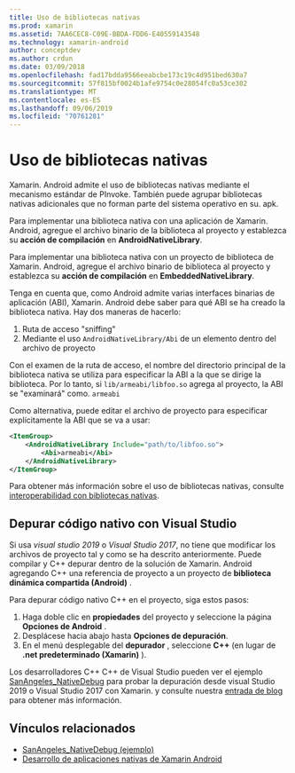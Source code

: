 ```yaml
---
title: Uso de bibliotecas nativas
ms.prod: xamarin
ms.assetid: 7AA6CEC8-C09E-BBDA-FDD6-E40559143548
ms.technology: xamarin-android
author: conceptdev
ms.author: crdun
ms.date: 03/09/2018
ms.openlocfilehash: fad17bdda9566eeabcbe173c19c4d951bed630a7
ms.sourcegitcommit: 57f815bf0024b1afe9754c0e28054fc0a53ce302
ms.translationtype: MT
ms.contentlocale: es-ES
ms.lasthandoff: 09/06/2019
ms.locfileid: "70761281"
---
```

# <a name="using-native-libraries"></a>Uso de bibliotecas nativas

Xamarin. Android admite el uso de bibliotecas nativas mediante el mecanismo estándar de PInvoke. También puede agrupar bibliotecas nativas adicionales que no forman parte del sistema operativo en su. apk.

Para implementar una biblioteca nativa con una aplicación de Xamarin. Android, agregue el archivo binario de la biblioteca al proyecto y establezca su **acción de compilación** en **AndroidNativeLibrary**.

Para implementar una biblioteca nativa con un proyecto de biblioteca de Xamarin. Android, agregue el archivo binario de biblioteca al proyecto y establezca su **acción de compilación** en **EmbeddedNativeLibrary**.

Tenga en cuenta que, como Android admite varias interfaces binarias de aplicación (ABI), Xamarin. Android debe saber para qué ABI se ha creado la biblioteca nativa.
Hay dos maneras de hacerlo:

1. Ruta de acceso "sniffing"
1. Mediante el uso `AndroidNativeLibrary/Abi` de un elemento dentro del archivo de proyecto

Con el examen de la ruta de acceso, el nombre del directorio principal de la biblioteca nativa se utiliza para especificar la ABI a la que se dirige la biblioteca. Por lo tanto, si `lib/armeabi/libfoo.so` agrega al proyecto, la ABI se "examinará" como. `armeabi`

Como alternativa, puede editar el archivo de proyecto para especificar explícitamente la ABI que se va a usar:

```xml
<ItemGroup>
    <AndroidNativeLibrary Include="path/to/libfoo.so">
        <Abi>armeabi</Abi>
    </AndroidNativeLibrary>
</ItemGroup>
```

Para obtener más información sobre el uso de bibliotecas nativas, consulte [interoperabilidad con bibliotecas nativas](https://www.mono-project.com/docs/advanced/pinvoke/).

## <a name="debugging-native-code-with-visual-studio"></a>Depurar código nativo con Visual Studio

Si usa *visual studio 2019* o *Visual Studio 2017*, no tiene que modificar los archivos de proyecto tal y como se ha descrito anteriormente.
Puede compilar y C++ depurar dentro de la solución de Xamarin. Android agregando C++ una referencia de proyecto a un proyecto de **biblioteca dinámica compartida (Android)** .

Para depurar código nativo C++ en el proyecto, siga estos pasos:

1. Haga doble clic en **propiedades** del proyecto y seleccione la página **Opciones de Android** .
2. Desplácese hacia abajo hasta **Opciones de depuración**.
3. En el menú desplegable del **depurador** , seleccione **C++** (en lugar de **.net predeterminado (Xamarin)** ).

Los desarrolladores C++ C++ de Visual Studio pueden ver el ejemplo [SanAngeles_NativeDebug](https://docs.microsoft.com/samples/xamarin/monodroid-samples/sanangeles-ndk) para probar la depuración desde visual Studio 2019 o Visual Studio 2017 con Xamarin. y consulte nuestra [entrada de blog](https://blog.xamarin.com/build-and-debug-c-libraries-in-xamarin-android-apps-with-visual-studio-2015/) para obtener más información.

## <a name="related-links"></a>Vínculos relacionados

- [SanAngeles_NativeDebug (ejemplo)](https://docs.microsoft.com/samples/xamarin/monodroid-samples/sanangeles-ndk)
- [Desarrollo de aplicaciones nativas de Xamarin Android](https://blogs.msdn.microsoft.com/vcblog/2015/02/23/developing-xamarin-android-native-applications/)
